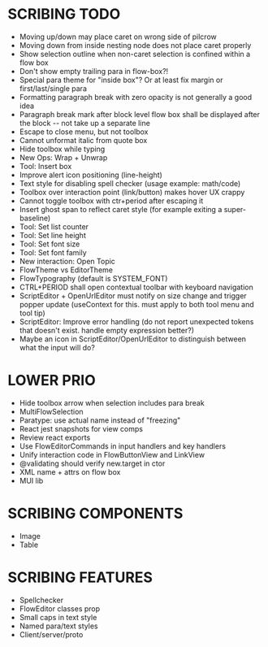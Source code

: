 SCRIBING TODO
=============
- Moving up/down may place caret on wrong side of pilcrow
- Moving down from inside nesting node does not place caret properly
- Show selection outline when non-caret selection is confined within a flow box
- Don't show empty trailing para in flow-box?!
- Special para theme for "inside box"? Or at least fix margin or first/last/single para
- Formatting paragraph break with zero opacity is not generally a good idea
- Paragraph break mark after block level flow box shall be displayed after the block -- not take up a separate line
- Escape to close menu, but not toolbox
- Cannot unformat italic from quote box
- Hide toolbox while typing
- New Ops: Wrap + Unwrap
- Tool: Insert box
- Improve alert icon positioning (line-height)
- Text style for disabling spell checker (usage example: math/code)
- Toolbox over interaction point (link/button) makes hover UX crappy
- Cannot toggle toolbox with ctr+period after escaping it
- Insert ghost span to reflect caret style (for example exiting a super-baseline)
- Tool: Set list counter
- Tool: Set line height
- Tool: Set font size
- Tool: Set font family
- New interaction: Open Topic
- FlowTheme vs EditorTheme
- FlowTypography (default is SYSTEM_FONT)
- CTRL+PERIOD shall open contextual toolbar with keyboard navigation
- ScriptEditor + OpenUrlEditor must notify on size change and trigger popper update (useContext for this. must apply to both tool menu and tool tip)
- ScriptEditor: Improve error handling (do not report unexpected tokens that doesn't exist. handle empty expression better?)
- Maybe an icon in ScriptEditor/OpenUrlEditor to distinguish between what the input will do?

LOWER PRIO
==========
- Hide toolbox arrow when selection includes para break
- MultiFlowSelection
- Paratype: use actual name instead of "freezing"
- React jest snapshots for view comps
- Review react exports
- Use FlowEditorCommands in input handlers and key handlers
- Unify interaction code in FlowButtonView and LinkView
- @validating should verify new.target in ctor
- XML name + attrs on flow box
- MUI lib

SCRIBING COMPONENTS
===================
- Image
- Table


SCRIBING FEATURES
=================
- Spellchecker
- FlowEditor classes prop
- Small caps in text style
- Named para/text styles
- Client/server/proto
